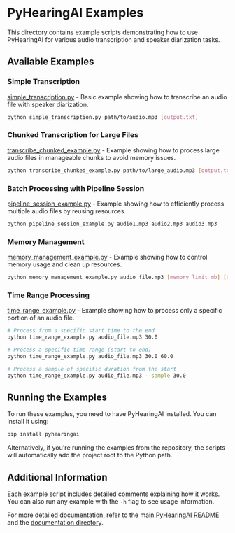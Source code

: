 # PyHearingAI Examples

This directory contains example scripts demonstrating how to use PyHearingAI for various audio transcription and speaker diarization tasks.

## Available Examples

### Simple Transcription

[simple_transcription.py](simple_transcription.py) - Basic example showing how to transcribe an audio file with speaker diarization.

```bash
python simple_transcription.py path/to/audio.mp3 [output.txt]
```

### Chunked Transcription for Large Files

[transcribe_chunked_example.py](transcribe_chunked_example.py) - Example showing how to process large audio files in manageable chunks to avoid memory issues.

```bash
python transcribe_chunked_example.py path/to/large_audio.mp3 [output.txt]
```

### Batch Processing with Pipeline Session

[pipeline_session_example.py](pipeline_session_example.py) - Example showing how to efficiently process multiple audio files by reusing resources.

```bash
python pipeline_session_example.py audio1.mp3 audio2.mp3 audio3.mp3
```

### Memory Management

[memory_management_example.py](memory_management_example.py) - Example showing how to control memory usage and clean up resources.

```bash
python memory_management_example.py audio_file.mp3 [memory_limit_mb] [output.txt]
```

### Time Range Processing

[time_range_example.py](time_range_example.py) - Example showing how to process only a specific portion of an audio file.

```bash
# Process from a specific start time to the end
python time_range_example.py audio_file.mp3 30.0

# Process a specific time range (start to end)
python time_range_example.py audio_file.mp3 30.0 60.0

# Process a sample of specific duration from the start
python time_range_example.py audio_file.mp3 --sample 30.0
```

## Running the Examples

To run these examples, you need to have PyHearingAI installed. You can install it using:

```bash
pip install pyhearingai
```

Alternatively, if you're running the examples from the repository, the scripts will automatically add the project root to the Python path.

## Additional Information

Each example script includes detailed comments explaining how it works. You can also run any example with the `-h` flag to see usage information.

For more detailed documentation, refer to the main [PyHearingAI README](../README.md) and the [documentation directory](../docs). 